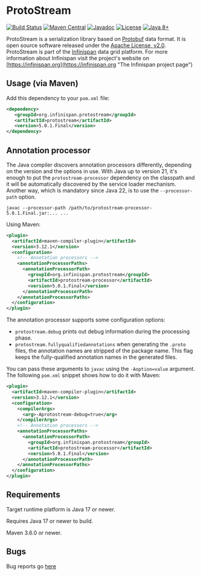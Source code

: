 # ProtoStream
[![Build Status](https://ci.infinispan.org/buildStatus/icon?job=Protostream%2Fmain)](https://ci.infinispan.org/job/Protostream/job/main/)
[![Maven Central](https://img.shields.io/badge/maven/central-5.0.1.Final-green.svg)](http://search.maven.org/#artifactdetails|org.infinispan.protostream|protostream|5.0.1.Final|)
[![Javadoc](https://img.shields.io/badge/Javadoc-online-green.svg)](http://www.javadoc.io/doc/org.infinispan.protostream/protostream)
[![License](https://img.shields.io/github/license/infinispan/infinispan.svg)](https://www.apache.org/licenses/LICENSE-2.0)
[![Java 8+](https://img.shields.io/badge/java-17+-blue.svg)](http://java.oracle.com)

ProtoStream is a serialization library based on [Protobuf](https://developers.google.com/protocol-buffers/) data format. It is open source software released under the
[Apache License, v2.0](https://www.apache.org/licenses/LICENSE-2.0 "The Apache License, v2.0").
ProtoStream is part of the [Infinispan](https://github.com/infinispan/infinispan) data grid platform. For more information about Infinispan visit the project's
website on [https://infinispan.org](https://infinispan.org "The Infinispan project page")


Usage (via Maven)
-----------------

Add this dependency to your `pom.xml` file:
   
```xml
<dependency>
   <groupId>org.infinispan.protostream</groupId>
   <artifactId>protostream</artifactId>
   <version>5.0.1.Final</version>
</dependency>
```

Annotation processor
--------------------

The Java compiler discovers annotation processors differently, depending on the version and the options in use.
With Java up to version 21, it's enough to put the `protostream-processor` dependency on the classpath and it 
will be automatically discovered by the service loader mechanism. Another way, which is mandatory since Java 22,
is to use the `--processor-path` option.

```shell
javac --processor-path /path/to/protostream-processor-5.0.1.Final.jar:... ...
```

Using Maven:
```xml
<plugin>
  <artifactId>maven-compiler-plugin</artifactId>
  <version>3.12.1</version>
  <configuration>
    <!-- Annotation processors -->
    <annotationProcessorPaths>
      <annotationProcessorPath>
        <groupId>org.infinispan.protostream</groupId>
        <artifactId>protostream-processor</artifactId>
        <version>5.0.1.Final</version>
      </annotationProcessorPath>
    </annotationProcessorPaths>
  </configuration>
</plugin>
```

The annotation processor supports some configuration options:

* `protostream.debug` prints out debug information during the processing phase.
* `protostream.fullyqualifiedannotations` when generating the `.proto` files, the annotation names are stripped of the package name. This flag keeps the fully-qualified annotation names in the generated files.

You can pass these arguments to `javac` using the `-Aoption=value` argument. 
The following `pom.xml` snippet shows how to do it with Maven:

```xml
<plugin>
  <artifactId>maven-compiler-plugin</artifactId>
  <version>3.12.1</version>
  <configuration>
    <compilerArgs>
      <arg>-Aprotostream-debug=true</arg>
    </compilerArgs>
    <!-- Annotation processors -->
    <annotationProcessorPaths>
      <annotationProcessorPath>
        <groupId>org.infinispan.protostream</groupId>
        <artifactId>protostream-processor</artifactId>
        <version>5.0.1.Final</version>
      </annotationProcessorPath>
    </annotationProcessorPaths>
  </configuration>
</plugin>
```

Requirements
------------

Target runtime platform is Java 17 or newer.

Requires Java 17 or newer to build.

Maven 3.6.0 or newer.

Bugs
----
Bug reports go [here](https://issues.jboss.org/projects/IPROTO)

